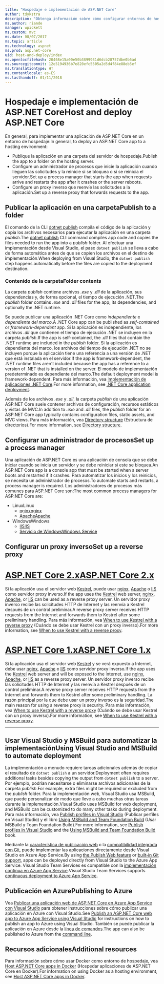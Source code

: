 ```yaml
---
title: "Hospedaje e implementación de ASP.NET Core"
author: tdykstra
description: "Obtenga información sobre cómo configurar entornos de hospedaje e implementar aplicaciones de ASP.NET Core."
ms.author: riande
manager: wpickett
ms.custom: mvc
ms.date: 08/07/2017
ms.topic: article
ms.technology: aspnet
ms.prod: asp.net-core
uid: host-and-deploy/index
ms.openlocfilehash: 20468e15a00e50b3899931d6dcb28757dbe0b6ad
ms.sourcegitcommit: 12e5194936b7e820efc5505a2d5d4f84e88eb5ef
ms.translationtype: HT
ms.contentlocale: es-ES
ms.lasthandoff: 01/11/2018
---
```

# <a name="host-and-deploy-aspnet-core"></a><span data-ttu-id="558ab-103">Hospedaje e implementación de ASP.NET Core</span><span class="sxs-lookup"><span data-stu-id="558ab-103">Host and deploy ASP.NET Core</span></span>

<span data-ttu-id="558ab-104">En general, para implementar una aplicación de ASP.NET Core en un entorno de hospedaje:</span><span class="sxs-lookup"><span data-stu-id="558ab-104">In general, to deploy an ASP.NET Core app to a hosting environment:</span></span>

* <span data-ttu-id="558ab-105">Publique la aplicación en una carpeta del servidor de hospedaje.</span><span class="sxs-lookup"><span data-stu-id="558ab-105">Publish the app to a folder on the hosting server.</span></span>
* <span data-ttu-id="558ab-106">Configure un administrador de procesos que inicie la aplicación cuando lleguen las solicitudes y la reinicie si se bloquea o si se reinicia el servidor.</span><span class="sxs-lookup"><span data-stu-id="558ab-106">Set up a process manager that starts the app when requests arrive and restarts the app after it crashes or the server reboots.</span></span>
* <span data-ttu-id="558ab-107">Configure un proxy inverso que reenvíe las solicitudes a la aplicación.</span><span class="sxs-lookup"><span data-stu-id="558ab-107">Set up a reverse proxy that forwards requests to the app.</span></span>

## <a name="publish-to-a-folder"></a><span data-ttu-id="558ab-108">Publicar la aplicación en una carpeta</span><span class="sxs-lookup"><span data-stu-id="558ab-108">Publish to a folder</span></span> 

<span data-ttu-id="558ab-109">El comando de la CLI [dotnet publish](/dotnet/articles/core/tools/dotnet-publish) compila el código de la aplicación y copia los archivos necesarios para ejecutar la aplicación en una carpeta *publish*.</span><span class="sxs-lookup"><span data-stu-id="558ab-109">The [dotnet publish](/dotnet/articles/core/tools/dotnet-publish) CLI command compiles app code and copies the files needed to run the app into a *publish* folder.</span></span> <span data-ttu-id="558ab-110">Al efectuar una implementación desde Visual Studio, el paso `dotnet publish` se lleva a cabo de forma automática antes de que se copien los archivos en el destino de implementación.</span><span class="sxs-lookup"><span data-stu-id="558ab-110">When deploying from Visual Studio, the `dotnet publish` step happens automatically before the files are copied to the deployment destination.</span></span>

### <a name="folder-contents"></a><span data-ttu-id="558ab-111">Contenido de la carpeta</span><span class="sxs-lookup"><span data-stu-id="558ab-111">Folder contents</span></span>

<span data-ttu-id="558ab-112">La carpeta *publish* contiene archivos *.exe* y *.dll* de la aplicación, sus dependencias y, de forma opcional, el tiempo de ejecución .NET.</span><span class="sxs-lookup"><span data-stu-id="558ab-112">The *publish* folder contains *.exe* and *.dll* files for the app, its dependencies, and optionally the .NET runtime.</span></span>

<span data-ttu-id="558ab-113">Se puede publicar una aplicación .NET Core como *independiente* o *dependiente del marco*.</span><span class="sxs-lookup"><span data-stu-id="558ab-113">A .NET Core app can be published as *self-contained* or *framework-dependent* app.</span></span> <span data-ttu-id="558ab-114">Si la aplicación es independiente, los archivos *.dll* que contienen el tiempo de ejecución .NET se incluyen en la carpeta *publish*.</span><span class="sxs-lookup"><span data-stu-id="558ab-114">If the app is self-contained, the *.dll* files that contain the .NET runtime are included in the *publish* folder.</span></span> <span data-ttu-id="558ab-115">Si la aplicación es dependiente del marco, los archivos del tiempo de ejecución .NET no se incluyen porque la aplicación tiene una referencia a una versión de .NET que está instalada en el servidor.</span><span class="sxs-lookup"><span data-stu-id="558ab-115">If the app is framework-dependent, the .NET runtime files aren't included because the app has a reference to a version of .NET that is installed on the server.</span></span> <span data-ttu-id="558ab-116">El modelo de implementación predeterminado es dependiente del marco.</span><span class="sxs-lookup"><span data-stu-id="558ab-116">The default deployment model is framework-dependent.</span></span> <span data-ttu-id="558ab-117">Para más información, vea [Implementación de aplicaciones .NET Core](/dotnet/articles/core/deploying/index).</span><span class="sxs-lookup"><span data-stu-id="558ab-117">For more information, see [.NET Core application deployment](/dotnet/articles/core/deploying/index).</span></span>

<span data-ttu-id="558ab-118">Además de los archivos *.exe* y *.dll*, la carpeta *publish* de una aplicación ASP.NET Core suele contener archivos de configuración, recursos estáticos y vistas de MVC.</span><span class="sxs-lookup"><span data-stu-id="558ab-118">In addition to *.exe* and *.dll* files, the *publish* folder for an ASP.NET Core app typically contains configuration files, static assets, and MVC views.</span></span> <span data-ttu-id="558ab-119">Para más información, vea [Directory structure](xref:host-and-deploy/directory-structure) (Estructura de directorios).</span><span class="sxs-lookup"><span data-stu-id="558ab-119">For more information, see [Directory structure](xref:host-and-deploy/directory-structure).</span></span>

## <a name="set-up-a-process-manager"></a><span data-ttu-id="558ab-120">Configurar un administrador de procesos</span><span class="sxs-lookup"><span data-stu-id="558ab-120">Set up a process manager</span></span>

<span data-ttu-id="558ab-121">Una aplicación de ASP.NET Core es una aplicación de consola que se debe iniciar cuando se inicia un servidor y se debe reiniciar si este se bloquea.</span><span class="sxs-lookup"><span data-stu-id="558ab-121">An ASP.NET Core app is a console app that must be started when a server boots and restarted if it crashes.</span></span> <span data-ttu-id="558ab-122">Para automatizar los inicios y los reinicios, se necesita un administrador de procesos.</span><span class="sxs-lookup"><span data-stu-id="558ab-122">To automate starts and restarts, a process manager is required.</span></span> <span data-ttu-id="558ab-123">Los administradores de procesos más comunes para ASP.NET Core son:</span><span class="sxs-lookup"><span data-stu-id="558ab-123">The most common process managers for ASP.NET Core are:</span></span>

* <span data-ttu-id="558ab-124">Linux</span><span class="sxs-lookup"><span data-stu-id="558ab-124">Linux</span></span>
  * [<span data-ttu-id="558ab-125">nginx</span><span class="sxs-lookup"><span data-stu-id="558ab-125">nginx</span></span>](xref:host-and-deploy/linux-nginx)
  * [<span data-ttu-id="558ab-126">Apache</span><span class="sxs-lookup"><span data-stu-id="558ab-126">Apache</span></span>](xref:host-and-deploy/linux-apache)
* <span data-ttu-id="558ab-127">Windows</span><span class="sxs-lookup"><span data-stu-id="558ab-127">Windows</span></span>
  * [<span data-ttu-id="558ab-128">IIS</span><span class="sxs-lookup"><span data-stu-id="558ab-128">IIS</span></span>](xref:host-and-deploy/iis/index)
  * [<span data-ttu-id="558ab-129">Servicio de Windows</span><span class="sxs-lookup"><span data-stu-id="558ab-129">Windows Service</span></span>](xref:host-and-deploy/windows-service)

## <a name="set-up-a-reverse-proxy"></a><span data-ttu-id="558ab-130">Configurar un proxy inverso</span><span class="sxs-lookup"><span data-stu-id="558ab-130">Set up a reverse proxy</span></span>

# <a name="aspnet-core-2xtabaspnetcore2x"></a>[<span data-ttu-id="558ab-131">ASP.NET Core 2.x</span><span class="sxs-lookup"><span data-stu-id="558ab-131">ASP.NET Core 2.x</span></span>](#tab/aspnetcore2x)

<span data-ttu-id="558ab-132">Si la aplicación usa el servidor web [Kestrel](xref:fundamentals/servers/kestrel), puede usar [nginx](xref:host-and-deploy/linux-nginx), [Apache](xref:host-and-deploy/linux-apache) o [IIS](xref:host-and-deploy/iis/index) como servidor proxy inverso.</span><span class="sxs-lookup"><span data-stu-id="558ab-132">If the app uses the [Kestrel](xref:fundamentals/servers/kestrel) web server, [nginx](xref:host-and-deploy/linux-nginx), [Apache](xref:host-and-deploy/linux-apache), or [IIS](xref:host-and-deploy/iis/index) can be used as a reverse proxy server.</span></span> <span data-ttu-id="558ab-133">Un servidor proxy inverso recibe las solicitudes HTTP de Internet y las reenvía a Kestrel después de un control preliminar.</span><span class="sxs-lookup"><span data-stu-id="558ab-133">A reverse proxy server receives HTTP requests from the Internet and forwards them to Kestrel after some preliminary handling.</span></span> <span data-ttu-id="558ab-134">Para más información, vea [When to use Kestrel with a reverse proxy](xref:fundamentals/servers/kestrel?tabs=aspnetcore2x#when-to-use-kestrel-with-a-reverse-proxy) (Cuándo se debe usar Kestrel con un proxy inverso).</span><span class="sxs-lookup"><span data-stu-id="558ab-134">For more information, see [When to use Kestrel with a reverse proxy](xref:fundamentals/servers/kestrel?tabs=aspnetcore2x#when-to-use-kestrel-with-a-reverse-proxy).</span></span>

# <a name="aspnet-core-1xtabaspnetcore1x"></a>[<span data-ttu-id="558ab-135">ASP.NET Core 1.x</span><span class="sxs-lookup"><span data-stu-id="558ab-135">ASP.NET Core 1.x</span></span>](#tab/aspnetcore1x)

<span data-ttu-id="558ab-136">Si la aplicación usa el servidor web [Kestrel](xref:fundamentals/servers/kestrel) y se verá expuesto a Internet, debe usar [nginx](xref:host-and-deploy/linux-nginx), [Apache](xref:host-and-deploy/linux-apache) o [IIS](xref:host-and-deploy/iis/index) como servidor proxy inverso.</span><span class="sxs-lookup"><span data-stu-id="558ab-136">If the app uses the [Kestrel](xref:fundamentals/servers/kestrel) web server and will be exposed to the Internet, use [nginx](xref:host-and-deploy/linux-nginx), [Apache](xref:host-and-deploy/linux-apache), or [IIS](xref:host-and-deploy/iis/index) as a reverse proxy server.</span></span> <span data-ttu-id="558ab-137">Un servidor proxy inverso recibe las solicitudes HTTP de Internet y las reenvía a Kestrel después de un control preliminar.</span><span class="sxs-lookup"><span data-stu-id="558ab-137">A reverse proxy server receives HTTP requests from the Internet and forwards them to Kestrel after some preliminary handling.</span></span> <span data-ttu-id="558ab-138">La razón principal por la que debe usar un proxy inverso es la seguridad.</span><span class="sxs-lookup"><span data-stu-id="558ab-138">The main reason for using a reverse proxy is security.</span></span> <span data-ttu-id="558ab-139">Para más información, vea [When to use Kestrel with a reverse proxy](xref:fundamentals/servers/kestrel?tabs=aspnetcore1x#when-to-use-kestrel-with-a-reverse-proxy) (Cuándo se debe usar Kestrel con un proxy inverso).</span><span class="sxs-lookup"><span data-stu-id="558ab-139">For more information, see [When to use Kestrel with a reverse proxy](xref:fundamentals/servers/kestrel?tabs=aspnetcore1x#when-to-use-kestrel-with-a-reverse-proxy).</span></span>

---

## <a name="using-visual-studio-and-msbuild-to-automate-deployment"></a><span data-ttu-id="558ab-140">Usar Visual Studio y MSBuild para automatizar la implementación</span><span class="sxs-lookup"><span data-stu-id="558ab-140">Using Visual Studio and MSBuild to automate deployment</span></span>

<span data-ttu-id="558ab-141">La implementación a menudo requiere tareas adicionales además de copiar el resultado de `dotnet publish` a un servidor.</span><span class="sxs-lookup"><span data-stu-id="558ab-141">Deployment often requires additional tasks besides copying the output from `dotnet publish` to a server.</span></span> <span data-ttu-id="558ab-142">Por ejemplo, podrían necesitarse o eliminarse archivos adicionales de la carpeta *publish*.</span><span class="sxs-lookup"><span data-stu-id="558ab-142">For example, extra files might be required or excluded from the *publish* folder.</span></span> <span data-ttu-id="558ab-143">Para la implementación web, Visual Studio usa MSBuild, que puede personalizar de modo que lleve a cabo muchas otras tareas durante la implementación.</span><span class="sxs-lookup"><span data-stu-id="558ab-143">Visual Studio uses MSBuild for web deployment, and MSBuild can be customized to do many other tasks during deployment.</span></span> <span data-ttu-id="558ab-144">Para más información, vea [Publish profiles in Visual Studio](xref:host-and-deploy/visual-studio-publish-profiles) (Publicar perfiles en Visual Studio) y el libro [Using MSBuild and Team Foundation Build](http://msbuildbook.com/) (Usar MSBuild y Team Foundation Build).</span><span class="sxs-lookup"><span data-stu-id="558ab-144">For more information, see [Publish profiles in Visual Studio](xref:host-and-deploy/visual-studio-publish-profiles) and the [Using MSBuild and Team Foundation Build](http://msbuildbook.com/) book.</span></span>

<span data-ttu-id="558ab-145">Mediante la [característica de publicación web](xref:tutorials/publish-to-azure-webapp-using-vs) o la [compatibilidad integrada con Git](xref:host-and-deploy/azure-apps/azure-continuous-deployment), puede implementar las aplicaciones directamente desde Visual Studio en Azure App Service.</span><span class="sxs-lookup"><span data-stu-id="558ab-145">By using [the Publish Web feature](xref:tutorials/publish-to-azure-webapp-using-vs) or [built-in Git support](xref:host-and-deploy/azure-apps/azure-continuous-deployment), apps can be deployed directly from Visual Studio to the Azure App Service.</span></span> <span data-ttu-id="558ab-146">Visual Studio Team Services es compatible con la [implementación continua en Azure App Service](/vsts/build-release/apps/cd/azure/aspnet-core-to-azure-webapp?tabs=vsts).</span><span class="sxs-lookup"><span data-stu-id="558ab-146">Visual Studio Team Services supports [continuous deployment to Azure App Service](/vsts/build-release/apps/cd/azure/aspnet-core-to-azure-webapp?tabs=vsts).</span></span>

## <a name="publishing-to-azure"></a><span data-ttu-id="558ab-147">Publicación en Azure</span><span class="sxs-lookup"><span data-stu-id="558ab-147">Publishing to Azure</span></span>

<span data-ttu-id="558ab-148">Vea [Publicar una aplicación web de ASP.NET Core en Azure App Service con Visual Studio](xref:tutorials/publish-to-azure-webapp-using-vs) para obtener instrucciones sobre cómo publicar una aplicación en Azure con Visual Studio.</span><span class="sxs-lookup"><span data-stu-id="558ab-148">See [Publish an ASP.NET Core web app to Azure App Service using Visual Studio](xref:tutorials/publish-to-azure-webapp-using-vs) for instructions on how to publish an app to Azure using Visual Studio.</span></span> <span data-ttu-id="558ab-149">También se puede publicar la aplicación en Azure desde la [línea de comandos](xref:tutorials/publish-to-azure-webapp-using-cli).</span><span class="sxs-lookup"><span data-stu-id="558ab-149">The app can also be published to Azure from the [command line](xref:tutorials/publish-to-azure-webapp-using-cli).</span></span>

## <a name="additional-resources"></a><span data-ttu-id="558ab-150">Recursos adicionales</span><span class="sxs-lookup"><span data-stu-id="558ab-150">Additional resources</span></span>

<span data-ttu-id="558ab-151">Para información sobre cómo usar Docker como entorno de hospedaje, vea [Host ASP.NET Core apps in Docker](xref:host-and-deploy/docker/index) (Hospedar aplicaciones de ASP.NET Core en Docker).</span><span class="sxs-lookup"><span data-stu-id="558ab-151">For information on using Docker as a hosting environment, see [Host ASP.NET Core apps in Docker](xref:host-and-deploy/docker/index).</span></span>
